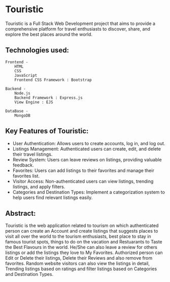 # Touristic

Touristic is a Full Stack Web Development project that aims to provide a comprehensive platform for travel enthusiasts to discover, share, and explore the best places around the world.

## Technologies used:

    Frontend -
        HTML
        CSS
        JavaScript
        Frontend CSS Framework : Bootstrap

    Backend -
        Node.js
        Backend Framework : Express.js
        View Engine : EJS
    
    DataBase -
        MongoDB

 ## Key Features of Touristic:

- User Authentication: Allows users to create accounts, log in, and log out.
- Listings Management: Authenticated users can create, edit, and delete their travel listings.
- Review System: Users can leave reviews on listings, providing valuable feedback.
- Favorites: Users can add listings to their favorites and manage their favorites list.
- Visitor Access: Non-authenticated users can view listings, trending listings, and apply filters.
- Categories and Destination Types: Implement a categorization system to help users find relevant listings easily.

## Abstract: 
    
Touristic is the web application related to tourism on which authenticated person can create an Account and create listings that suggests places to visit all over the world to the tourism enthusiasts, best place to stay in famous tourist spots, things to do on the vacation and Restuarants to Taste the Best Flavours in the world. He/She can also leave a review for others listings or add the listings they love to My Favorites.
Authorized person can Edit or Delete their listings, Delete their Reviews and also remove from favorites.
Random website visitors can also view the listings in detail, Trending listings based on ratings and filter listings based on Categories and Destination Types.
